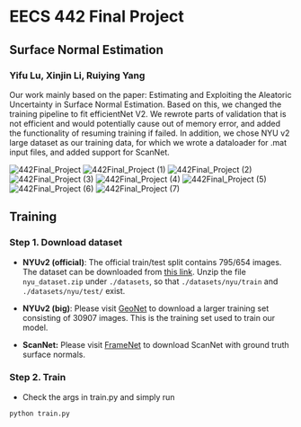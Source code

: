 # EECS 442 Final Project
## Surface Normal Estimation
### Yifu Lu, Xinjin Li, Ruiying Yang

Our work mainly based on the paper: Estimating and Exploiting the Aleatoric Uncertainty in Surface Normal Estimation. 
Based on this, we changed the training pipeline to fit efficientNet V2. We rewrote parts of validation that is not efficient and would potentially cause out of memory error, and added the functionality of resuming training if failed. In addition, we chose NYU v2 large dataset as our training data, for which we wrote a dataloader for .mat input files, and added support for ScanNet.

![442Final_Project](https://github.com/LucasYFL/surface-normal/assets/113412059/5e0e1fe5-8e01-4c46-830e-4c788f924286)
![442Final_Project (1)](https://github.com/LucasYFL/surface-normal/assets/113412059/43ad562b-a6e7-4ed5-8852-eedd094a8736)
![442Final_Project (2)](https://github.com/LucasYFL/surface-normal/assets/113412059/6f70d2e1-bd5a-43ec-837b-82ef72266db8)
![442Final_Project (3)](https://github.com/LucasYFL/surface-normal/assets/113412059/185eea3f-0706-4f38-a228-0ea3ed0798eb)
![442Final_Project (4)](https://github.com/LucasYFL/surface-normal/assets/113412059/472273c1-5981-4964-bb71-5d2b51a3166d)
![442Final_Project (5)](https://github.com/LucasYFL/surface-normal/assets/113412059/5d7e3869-f4dd-4bd8-901e-155a9827dc7b)
![442Final_Project (6)](https://github.com/LucasYFL/surface-normal/assets/113412059/600af8f1-ceea-459b-bde4-efc883d1b217)
![442Final_Project (7)](https://github.com/LucasYFL/surface-normal/assets/113412059/eea9f622-9d3c-4812-b3bc-63f65137f877)
## Training

### Step 1. Download dataset

* **NYUv2 (official)**: The official train/test split contains 795/654 images. The dataset can be downloaded from [this link](https://drive.google.com/drive/folders/1Ku25Am69h_HrbtcCptXn4aetjo7sB33F?usp=sharing). Unzip the file `nyu_dataset.zip` under `./datasets`, so that `./datasets/nyu/train` and `./datasets/nyu/test/` exist.

* **NYUv2 (big)**: Please visit [GeoNet](https://github.com/xjqi/GeoNet) to download a larger training set consisting of 30907 images. This is the training set used to train our model.

* **ScanNet:** Please visit [FrameNet](https://github.com/hjwdzh/framenet/tree/master/src) to download ScanNet with ground truth surface normals.

### Step 2. Train

* Check the args in train.py and simply run 
```python
python train.py
```
